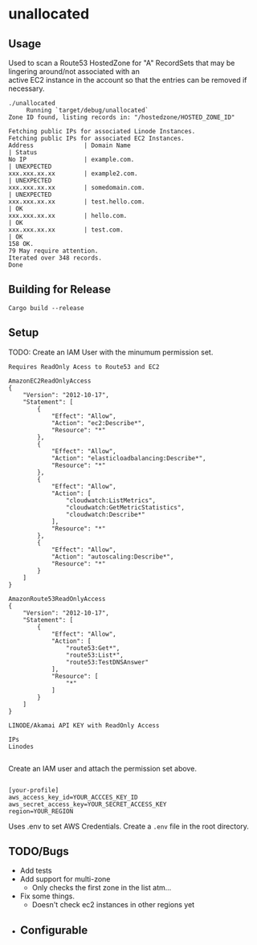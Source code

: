 # unallocated  


## Usage

Used to scan a Route53 HostedZone for "A" RecordSets that may be lingering around/not associated with an  
active EC2 instance in the account so that the entries can be removed if necessary.

```
./unallocated
     Running `target/debug/unallocated`                                                                                                                                                                            
Zone ID found, listing records in: "/hostedzone/HOSTED_ZONE_ID"                                                                                                                                     
                                                                                                                                                                                                     
Fetching public IPs for associated Linode Instances.                                                                                                                                                
Fetching public IPs for associated EC2 Instances.                                                                                                                                                                  
Address              | Domain Name                                        | Status                                                                                                                                 
No IP                | example.com.                                       | UNEXPECTED                                                                                                                             
xxx.xxx.xx.xx        | example2.com.                                      | UNEXPECTED                                                                                                                             
xxx.xxx.xx.xx        | somedomain.com.                                    | UNEXPECTED                                                                                                                          
xxx.xxx.xx.xx        | test.hello.com.                                    | OK                                                                                                                                     
xxx.xxx.xx.xx        | hello.com.                                         | OK                                                                                                                                     
xxx.xxx.xx.xx        | test.com.                                          | OK                                                                                                                                    
158 OK.
79 May require attention.
Iterated over 348 records.
Done

```
## Building for Release
```
Cargo build --release
```

## Setup 

TODO: Create an IAM User with the minumum permission set.

```
Requires ReadOnly Acess to Route53 and EC2

AmazonEC2ReadOnlyAccess
{
    "Version": "2012-10-17",
    "Statement": [
        {
            "Effect": "Allow",
            "Action": "ec2:Describe*",
            "Resource": "*"
        },
        {
            "Effect": "Allow",
            "Action": "elasticloadbalancing:Describe*",
            "Resource": "*"
        },
        {
            "Effect": "Allow",
            "Action": [
                "cloudwatch:ListMetrics",
                "cloudwatch:GetMetricStatistics",
                "cloudwatch:Describe*"
            ],
            "Resource": "*"
        },
        {
            "Effect": "Allow",
            "Action": "autoscaling:Describe*",
            "Resource": "*"
        }
    ]
}

AmazonRoute53ReadOnlyAccess
{
    "Version": "2012-10-17",
    "Statement": [
        {
            "Effect": "Allow",
            "Action": [
                "route53:Get*",
                "route53:List*",
                "route53:TestDNSAnswer"
            ],
            "Resource": [
                "*"
            ]
        }
    ]
}

LINODE/Akamai API KEY with ReadOnly Access

IPs
Linodes


```
Create an IAM user and attach the permission set above.

```

[your-profile]
aws_access_key_id=YOUR_ACCCES_KEY_ID
aws_secret_access_key=YOUR_SECRET_ACCESS_KEY
region=YOUR_REGION

```

Uses .env to set AWS Credentials.
Create a `.env` file in the root directory.  

## TODO/Bugs

- Add tests  
- Add support for multi-zone
    - Only checks the first zone in the list atm...
- Fix some things.
    - Doesn't check ec2 instances in other regions yet
- Configurable
    - 


